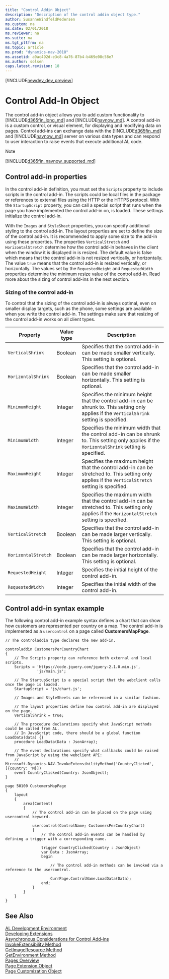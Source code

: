```yaml
---
title: "Control Addin Object"
description: "Description of the control addin object type."
author: SusanneWindfeldPedersen
ms.custom: na
ms.date: 02/01/2018
ms.reviewer: na
ms.suite: na
ms.tgt_pltfrm: na
ms.topic: article
ms.prod: "dynamics-nav-2018"
ms.assetid: a0ac492d-e3c8-4a76-87b4-b469e08c58e7
ms.author: solsen
caps.latest.revision: 18
---
```


[!INCLUDE[newdev_dev_preview](includes/newdev_dev_preview.md)]

# Control Add-In Object
The control add-in object allows you to add custom functionality to [!INCLUDE[d365fin_long_md](includes/d365fin_long_md.md)] and [!INCLUDE[navnow_md](includes/navnow_md.md)]. A control add-in is a custom control, or visual element, for displaying and modifying data on pages. Control add-ins can exchange data with the [!INCLUDE[d365fin_md](includes/d365fin_md.md)] and [!INCLUDE[navnow_md](includes/navnow_md.md)] server on various data types and can respond to user interaction to raise events that execute additional AL code.

> [!NOTE]  
> [!INCLUDE[d365fin_navnow_supported_md](includes/d365fin_navnow_supported_md.md)]

## Control add-in properties
In the control add-in definition, you must set the `Scripts` property to include scripts in the control add-in. The scripts could be local files in the package or references to external files using the HTTP or the HTTPS protocol. With the `StartupScript` property, you can call a special script that runs when the page you have implemented the control add-in on, is loaded. These settings initialize the control add-in.

With the `Images` and `StyleSheet` properties, you can specify additional styling to the control add-in. The layout properties are set to define the size of the control add-in. It is recommended to apply some size to the add-in using these properties. The properties `VerticalStretch` and `HorizontalStretch` determine how the control add-in behaves in the client when the window it is displayed in is resized. The default value is false which means that the control add-in is not resized vertically, or horizontally. The value `true` means that the control add-in is resized vertically, or horizontally. The values set by the `RequestedHeight` and `RequestedWidth` properties determine the minimum resize value of the control add-in. Read more about the sizing of control add-ins in the next section.

### Sizing of the control add-in
To control that the sizing of the control add-in is always optimal, even on smaller display targets, such as the phone, some settings are available when you write the control add-in. The settings make sure that resizing of the control add-in works on all client types.

|Property       |Value type|Description|
|---------------|----------|-----------|
|`VerticalShrink`|Boolean|Specifies that the control add-in can be made smaller vertically. This setting is optional.|
|`HorizontalShrink`|Boolean|Specifies that the control add-in can be made smaller horizontally. This setting is optional.|
|`MinimumHeight`|Integer|Specifies the minimum height that the control add-in can be shrunk to. This setting only applies if the `VerticalShrink` setting is specified.|
|`MinimumWidth`|Integer|Specifies the minimum width that the control add-in can be shrunk to. This setting only applies if the `HorizontalShrink` setting is specified.|
|`MaximumHeight`|Integer|Specifies the maximum height that the control add-in can be stretched to. This setting only applies if the `VerticalStretch` setting is specified.|
|`MaximumWidth`|Integer|Specifies the maximum width that the control add-in can be stretched to. This setting only applies if the `HorizontalStretch` setting is specified.|
|`VerticalStretch`|Boolean|Specifies that the control add-in can be made larger vertically. This setting is optional.|
|`HorizontalStretch`|Boolean|Specifies that the control add-in can be made larger horizontally. This setting is optional.|
|`RequestedHeight`|Integer|Specifies the initial height of the control add-in.|
|`RequestedWidth`|Integer|Specifies the initial width of the control add-in.|

## Control add-in syntax example
The following control add-in example syntax defines a chart that can show how customers are represented per country on a map. The control add-in is implemented as a `usercontrol` on a page called **CustomersMapPage**.

```
// The controladdin type declares the new add-in.

controladdin CustomersPerCountryChart
{
    // The Scripts property can reference both external and local scripts.
    Scripts = 'https://code.jquery.com/jquery-2.1.0.min.js',
              'js/main.js';

    // The StartupScript is a special script that the webclient calls once the page is loaded.
    StartupScript = 'js/chart.js';

    // Images and StyleSheets can be referenced in a similar fashion.

    // The layout properties define how control add-in are displayed on the page.
    VerticalShrink = true;

    // The procedure declarations specify what JavaScript methods could be called from AL.
    // In JavaScript code, there should be a global function LoadData(data) {}
    procedure LoadData(Data : JsonArray);

    // The event declarations specify what callbacks could be raised from JavaScript by using the webclient API:
    // Microsoft.Dynamics.NAV.InvokeExtensibilityMethod('CountryClicked', [{country: 'M}])
    event CountryClicked(Country: JsonObject);
}

page 50100 CustomersMapPage
{
    layout
    {
        area(Content)
        {
            // The control add-in can be placed on the page using usercontrol keyword.

            usercontrol(ControlName; CustomersPerCountryChart)
            {
                // The control add-in events can be handled by defining a trigger with a corresponding name.

                trigger CountryClicked(Country : JsonObject)
                var Data : JsonArray;
                begin

                    // The control add-in methods can be invoked via a reference to the usercontrol.

                    CurrPage.ControlName.LoadData(Data);
                end;                  
            }
        }
    }
}

```

## See Also  
[AL Development Environment](devenv-reference-overview.md)  
[Developing Extensions](devenv-dev-overview.md)  
[Asynchronous Considerations for Control Add-ins](devenv-control-addin-asynchronous-considerations.md)  
[InvokeExtensibility Method](methods/devenv-invokeextensibility-method.md)  
[GetImageResource Method](methods/devenv-getimageresource-method.md)  
[GetEnvironment Method](methods/devenv-getenvironment-method.md)  
[Pages Overview](devenv-pages-overview.md)  
[Page Extension Object](devenv-page-ext-object.md)  
[Page Customization Object](devenv-page-customization-object.md)
